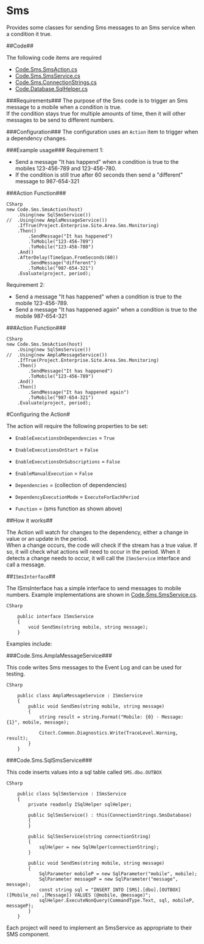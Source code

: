 Sms
================

Provides some classes for sending Sms messages to an Sms service when a condition it true.



##Code##

The following code items are required

* [Code.Sms.SmsAction.cs](../SmsAction.cs)
* [Code.Sms.SmsService.cs](../SmsService.cs)
* [Code.Sms.ConnectionStrings.cs](../ConnectionStrings.cs)
* [Code.Database.SqlHelper.cs](../Database/SqlHelper.cs)

###Requirements###
The purpose of the Sms code is to trigger an Sms message to a mobile when a condition is true.  
If the condition stays true for multiple amounts of time, then it will other messages to be send to different numbers.

###Configuration###
The configuration uses an ```Action``` item to trigger when a dependency changes.

###Example usage###
Requirement 1: 

* Send a message "It has happend" when a condition is true to the mobiles 123-456-789 and 123-456-780. 
* If the condition is still true after 60 seconds then send a "different" message to 987-654-321

###Action Function###
 
```
CSharp
new Code.Sms.SmsAction(host)
	.Using(new SqlSmsService())
//	.Using(new AmplaMessageService())
    .IfTrue(Project.Enterprise.Site.Area.Sms.Monitoring)
    .Then()
    	.SendMessage("It has happened")
        .ToMobile("123-456-789")
		.ToMobile("123-456-780")
	.And()
    .AfterDelay(TimeSpan.FromSeconds(60))
		.SendMessage("different")
        .ToMobile("987-654-321")
    .Evaluate(project, period);

```

Requirement 2: 

* Send a message "It has happened" when a condition is true to the mobile 123-456-789. 
* Send a message "It has happened again" when a condition is true to the mobile 987-654-321

###Action Function###
 
```
CSharp
new Code.Sms.SmsAction(host)
	.Using(new SqlSmsService())
//	.Using(new AmplaMessageService())
    .IfTrue(Project.Enterprise.Site.Area.Sms.Monitoring)
    .Then()
    	.SendMessage("It has happened")
        .ToMobile("123-456-789")
	.And()
	.Then()
		.SendMessage("It has happened again")
        .ToMobile("987-654-321")
    .Evaluate(project, period);

```

#Configuring the Action#

The action will require the following properties to be set:

* ```EnableExecutionsOnDependencies``` = ```True```
* ```EnableExecutionsOnStart``` = ```False```
* ```EnableExecutionsOnSubscriptions``` = ```False```
* ```EnableManualExecution``` = ```False```

* ```Dependencies``` = (collection of dependencies)
* ```DependencyExecutionMode``` = ```ExecuteForEachPeriod```
* ```Function``` = (sms function as shown above)
 
##How it works##

The Action will watch for changes to the dependency, either a change in value or an update in the period.  
When a change occurs, the code will check if the stream has a true value. If so, it will check what actions will need to occur in the period.
When it detects a change needs to occur, it will call the ```ISmsService``` interface and call a message.

##```ISmsInterface```##

The ISmsInterface has a simple interface to send messages to mobile numbers.
Example implementations are shown in [Code.Sms.SmsService.cs](../SmsService.cs).

```
CSharp

    public interface ISmsService
    {
        void SendSms(string mobile, string message);
    }

```

Examples include:
	
###Code.Sms.AmplaMessageService###

This code writes Sms messages to the Event Log and can be used for testing.
```
CSharp

    public class AmplaMessageService : ISmsService
    {
        public void SendSms(string mobile, string message)
        {
            string result = string.Format("Mobile: {0} - Message: {1}", mobile, message);

            Citect.Common.Diagnostics.Write(TraceLevel.Warning, result);
        }
    }
```

###Code.Sms.SqlSmsService###

This code inserts values into a sql table called ```SMS.dbo.OUTBOX```

```
CSharp

    public class SqlSmsService : ISmsService
    {
        private readonly ISqlHelper sqlHelper;

        public SqlSmsService() : this(ConnectionStrings.SmsDatabase)
        {
        }

        public SqlSmsService(string connectionString)
        {
            sqlHelper = new SqlHelper(connectionString);
        }

        public void SendSms(string mobile, string message)
        {
            SqlParameter mobileP = new SqlParameter("mobile", mobile);
            SqlParameter messageP = new SqlParameter("message", message);
            const string sql = "INSERT INTO [SMS].[dbo].[OUTBOX] ([Mobile_no] ,[Message]) VALUES (@mobile, @message)";
            sqlHelper.ExecuteNonQuery(CommandType.Text, sql, mobileP, messageP);
        }
    }
```

Each project will need to implement an SmsService as appropriate to their SMS component.